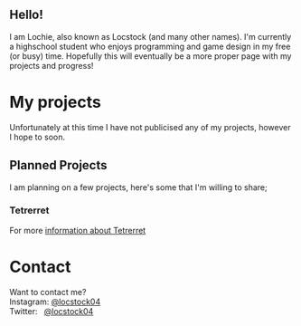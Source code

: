 ## Hello!

I am Lochie, also known as Locstock (and many other names). I'm currently a highschool student who enjoys programming and game design in my free (or busy) time. Hopefully this will eventually be a more proper page with my projects and progress!

# My projects
Unfortunately at this time I have not publicised any of my projects, however I hope to soon.

## Planned Projects
I am planning on a few projects, here's some that I'm willing to share;

### Tetrerret
For more [information about Tetrerret](https://locstock04.github.io/Tetrerret/)

# Contact
Want to contact me?
<br/>
Instagram: [@locstock04](https://www.instagram.com/locstock04/)
<br/>
Twitter: &nbsp; [@locstock04](https://twitter.com/Locstock04)


